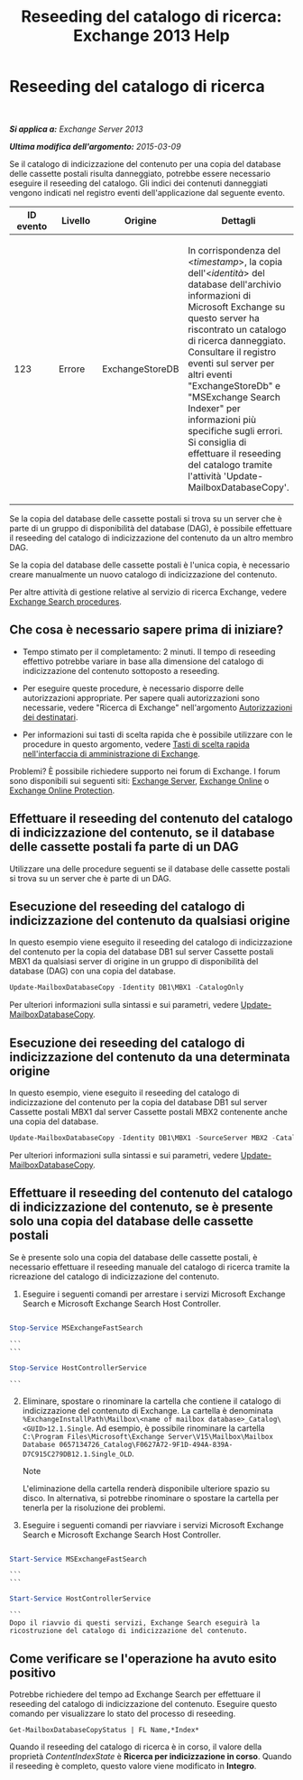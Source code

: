 ﻿---
title: 'Reseeding del catalogo di ricerca: Exchange 2013 Help'
TOCTitle: Reseeding del catalogo di ricerca
ms:assetid: 9d873bd4-0422-4975-b5e2-82a347479115
ms:mtpsurl: https://technet.microsoft.com/it-it/library/Ee633475(v=EXCHG.150)
ms:contentKeyID: 52063089
ms.date: 05/22/2018
mtps_version: v=EXCHG.150
ms.translationtype: MT
---

# Reseeding del catalogo di ricerca

 

_**Si applica a:** Exchange Server 2013_

_**Ultima modifica dell'argomento:** 2015-03-09_

Se il catalogo di indicizzazione del contenuto per una copia del database delle cassette postali risulta danneggiato, potrebbe essere necessario eseguire il reseeding del catalogo. Gli indici dei contenuti danneggiati vengono indicati nel registro eventi dell'applicazione dal seguente evento.


<table>
<colgroup>
<col style="width: 25%" />
<col style="width: 25%" />
<col style="width: 25%" />
<col style="width: 25%" />
</colgroup>
<thead>
<tr class="header">
<th>ID evento</th>
<th>Livello</th>
<th>Origine</th>
<th>Dettagli</th>
</tr>
</thead>
<tbody>
<tr class="odd">
<td><p>123</p></td>
<td><p>Errore</p></td>
<td><p>ExchangeStoreDB</p></td>
<td><p>In corrispondenza del &lt;<em>timestamp</em>&gt;, la copia dell'&lt;<em>identità</em>&gt; del database dell'archivio informazioni di Microsoft Exchange su questo server ha riscontrato un catalogo di ricerca danneggiato. Consultare il registro eventi sul server per altri eventi &quot;ExchangeStoreDb&quot; e &quot;MSExchange Search Indexer&quot; per informazioni più specifiche sugli errori. Si consiglia di effettuare il reseeding del catalogo tramite l'attività 'Update-MailboxDatabaseCopy'.</p></td>
</tr>
</tbody>
</table>


Se la copia del database delle cassette postali si trova su un server che è parte di un gruppo di disponibilità del database (DAG), è possibile effettuare il reseeding del catalogo di indicizzazione del contenuto da un altro membro DAG.

Se la copia del database delle cassette postali è l'unica copia, è necessario creare manualmente un nuovo catalogo di indicizzazione del contenuto.

Per altre attività di gestione relative al servizio di ricerca Exchange, vedere [Exchange Search procedures](exchange-search-procedures-exchange-2013-help.md).

## Che cosa è necessario sapere prima di iniziare?

  - Tempo stimato per il completamento: 2 minuti. Il tempo di reseeding effettivo potrebbe variare in base alla dimensione del catalogo di indicizzazione del contenuto sottoposto a reseeding.

  - Per eseguire queste procedure, è necessario disporre delle autorizzazioni appropriate. Per sapere quali autorizzazioni sono necessarie, vedere "Ricerca di Exchange" nell'argomento [Autorizzazioni dei destinatari](recipients-permissions-exchange-2013-help.md).

  - Per informazioni sui tasti di scelta rapida che è possibile utilizzare con le procedure in questo argomento, vedere [Tasti di scelta rapida nell'interfaccia di amministrazione di Exchange](keyboard-shortcuts-in-the-exchange-admin-center-exchange-online-protection-help.md).

Problemi? È possibile richiedere supporto nei forum di Exchange. I forum sono disponibili sui seguenti siti: [Exchange Server](https://go.microsoft.com/fwlink/p/?linkid=60612), [Exchange Online](https://go.microsoft.com/fwlink/p/?linkid=267542) o [Exchange Online Protection](https://go.microsoft.com/fwlink/p/?linkid=285351).

## Effettuare il reseeding del contenuto del catalogo di indicizzazione del contenuto, se il database delle cassette postali fa parte di un DAG

Utilizzare una delle procedure seguenti se il database delle cassette postali si trova su un server che è parte di un DAG.

## Esecuzione del reseeding del catalogo di indicizzazione del contenuto da qualsiasi origine

In questo esempio viene eseguito il reseeding del catalogo di indicizzazione del contenuto per la copia del database DB1 sul server Cassette postali MBX1 da qualsiasi server di origine in un gruppo di disponibilità del database (DAG) con una copia del database.

```powershell
Update-MailboxDatabaseCopy -Identity DB1\MBX1 -CatalogOnly
```

Per ulteriori informazioni sulla sintassi e sui parametri, vedere [Update-MailboxDatabaseCopy](https://technet.microsoft.com/it-it/library/dd335201\(v=exchg.150\)).

## Esecuzione dei reseeding del catalogo di indicizzazione del contenuto da una determinata origine

In questo esempio, viene eseguito il reseeding del catalogo di indicizzazione del contenuto per la copia del database DB1 sul server Cassette postali MBX1 dal server Cassette postali MBX2 contenente anche una copia del database.

```powershell
Update-MailboxDatabaseCopy -Identity DB1\MBX1 -SourceServer MBX2 -CatalogOnly
```

Per ulteriori informazioni sulla sintassi e sui parametri, vedere [Update-MailboxDatabaseCopy](https://technet.microsoft.com/it-it/library/dd335201\(v=exchg.150\)).

## Effettuare il reseeding del contenuto del catalogo di indicizzazione del contenuto, se è presente solo una copia del database delle cassette postali

Se è presente solo una copia del database delle cassette postali, è necessario effettuare il reseeding manuale del catalogo di ricerca tramite la ricreazione del catalogo di indicizzazione del contenuto.

1.  Eseguire i seguenti comandi per arrestare i servizi Microsoft Exchange Search e Microsoft Exchange Search Host Controller.
    ```
```powershell
Stop-Service MSExchangeFastSearch
```
    ```
    ```
```powershell
Stop-Service HostControllerService
```
    ```

2.  Eliminare, spostare o rinominare la cartella che contiene il catalogo di indicizzazione del contenuto di Exchange. La cartella è denominata `%ExchangeInstallPath\Mailbox\<name of mailbox database>_Catalog\<GUID>12.1.Single`. Ad esempio, è possibile rinominare la cartella `C:\Program Files\Microsoft\Exchange Server\V15\Mailbox\Mailbox Database 0657134726_Catalog\F0627A72-9F1D-494A-839A-D7C915C279DB12.1.Single_OLD`.
    

    > [!NOTE]
    > L'eliminazione della cartella renderà disponibile ulteriore spazio su disco. In alternativa, si potrebbe rinominare o spostare la cartella per tenerla per la risoluzione dei problemi.



3.  Eseguire i seguenti comandi per riavviare i servizi Microsoft Exchange Search e Microsoft Exchange Search Host Controller.
    ```
```powershell
Start-Service MSExchangeFastSearch
```
    ```
    ```
```powershell
Start-Service HostControllerService
```
    ```
    Dopo il riavvio di questi servizi, Exchange Search eseguirà la ricostruzione del catalogo di indicizzazione del contenuto.

## Come verificare se l'operazione ha avuto esito positivo

Potrebbe richiedere del tempo ad Exchange Search per effettuare il reseeding del catalogo di indicizzazione del contenuto. Eseguire questo comando per visualizzare lo stato del processo di reseeding.

    Get-MailboxDatabaseCopyStatus | FL Name,*Index*

Quando il reseeding del catalogo di ricerca è in corso, il valore della proprietà *ContentIndexState* è **Ricerca per indicizzazione in corso**. Quando il reseeding è completo, questo valore viene modificato in **Integro**.

